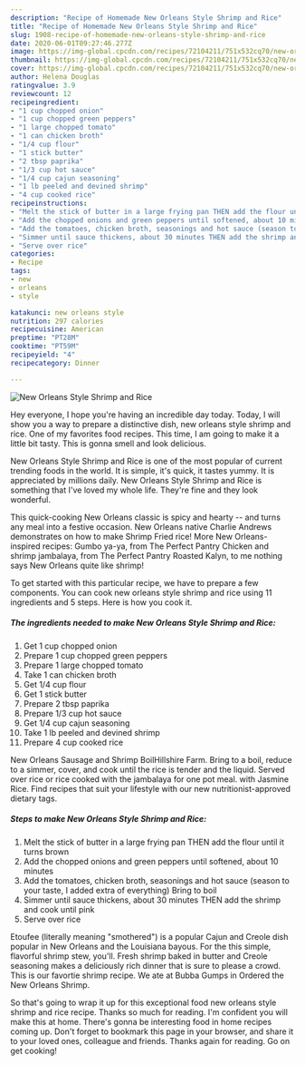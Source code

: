 ```yaml
---
description: "Recipe of Homemade New Orleans Style Shrimp and Rice"
title: "Recipe of Homemade New Orleans Style Shrimp and Rice"
slug: 1908-recipe-of-homemade-new-orleans-style-shrimp-and-rice
date: 2020-06-01T09:27:46.277Z
image: https://img-global.cpcdn.com/recipes/72104211/751x532cq70/new-orleans-style-shrimp-and-rice-recipe-main-photo.jpg
thumbnail: https://img-global.cpcdn.com/recipes/72104211/751x532cq70/new-orleans-style-shrimp-and-rice-recipe-main-photo.jpg
cover: https://img-global.cpcdn.com/recipes/72104211/751x532cq70/new-orleans-style-shrimp-and-rice-recipe-main-photo.jpg
author: Helena Douglas
ratingvalue: 3.9
reviewcount: 12
recipeingredient:
- "1 cup chopped onion"
- "1 cup chopped green peppers"
- "1 large chopped tomato"
- "1 can chicken broth"
- "1/4 cup flour"
- "1 stick butter"
- "2 tbsp paprika"
- "1/3 cup hot sauce"
- "1/4 cup cajun seasoning"
- "1 lb peeled and devined shrimp"
- "4 cup cooked rice"
recipeinstructions:
- "Melt the stick of butter in a large frying pan THEN add the flour until it turns brown"
- "Add the chopped onions and green peppers until softened, about 10 minutes"
- "Add the tomatoes, chicken broth, seasonings and hot sauce (season to your taste, I added extra of everything) Bring to boil"
- "Simmer until sauce thickens, about 30 minutes THEN add the shrimp and cook until pink"
- "Serve over rice"
categories:
- Recipe
tags:
- new
- orleans
- style

katakunci: new orleans style 
nutrition: 297 calories
recipecuisine: American
preptime: "PT28M"
cooktime: "PT59M"
recipeyield: "4"
recipecategory: Dinner

---
```



![New Orleans Style Shrimp and Rice](https://img-global.cpcdn.com/recipes/72104211/751x532cq70/new-orleans-style-shrimp-and-rice-recipe-main-photo.jpg)

Hey everyone, I hope you're having an incredible day today. Today, I will show you a way to prepare a distinctive dish, new orleans style shrimp and rice. One of my favorites food recipes. This time, I am going to make it a little bit tasty. This is gonna smell and look delicious.

New Orleans Style Shrimp and Rice is one of the most popular of current trending foods in the world. It is simple, it's quick, it tastes yummy. It is appreciated by millions daily. New Orleans Style Shrimp and Rice is something that I've loved my whole life. They're fine and they look wonderful.

This quick-cooking New Orleans classic is spicy and hearty -- and turns any meal into a festive occasion. New Orleans native Charlie Andrews demonstrates on how to make Shrimp Fried rice! More New Orleans-inspired recipes: Gumbo ya-ya, from The Perfect Pantry Chicken and shrimp jambalaya, from The Perfect Pantry Roasted Kalyn, to me nothing says New Orleans quite like shrimp!


To get started with this particular recipe, we have to prepare a few components. You can cook new orleans style shrimp and rice using 11 ingredients and 5 steps. Here is how you cook it.

<!--inarticleads1-->

##### The ingredients needed to make New Orleans Style Shrimp and Rice:

1. Get 1 cup chopped onion
1. Prepare 1 cup chopped green peppers
1. Prepare 1 large chopped tomato
1. Take 1 can chicken broth
1. Get 1/4 cup flour
1. Get 1 stick butter
1. Prepare 2 tbsp paprika
1. Prepare 1/3 cup hot sauce
1. Get 1/4 cup cajun seasoning
1. Take 1 lb peeled and devined shrimp
1. Prepare 4 cup cooked rice


New Orleans Sausage and Shrimp BoilHillshire Farm. Bring to a boil, reduce to a simmer, cover, and cook until the rice is tender and the liquid. Served over rice or rice cooked with the jambalaya for one pot meal. with Jasmine Rice. Find recipes that suit your lifestyle with our new nutritionist-approved dietary tags. 

<!--inarticleads2-->

##### Steps to make New Orleans Style Shrimp and Rice:

1. Melt the stick of butter in a large frying pan THEN add the flour until it turns brown
1. Add the chopped onions and green peppers until softened, about 10 minutes
1. Add the tomatoes, chicken broth, seasonings and hot sauce (season to your taste, I added extra of everything) Bring to boil
1. Simmer until sauce thickens, about 30 minutes THEN add the shrimp and cook until pink
1. Serve over rice


Etoufee (literally meaning &#34;smothered&#34;) is a popular Cajun and Creole dish popular in New Orleans and the Louisiana bayous. For the this simple, flavorful shrimp stew, you&#39;ll. Fresh shrimp baked in butter and Creole seasoning makes a deliciously rich dinner that is sure to please a crowd. This is our favortie shrimp recipe. We ate at Bubba Gumps in Ordered the New Orleans Shrimp. 

So that's going to wrap it up for this exceptional food new orleans style shrimp and rice recipe. Thanks so much for reading. I'm confident you will make this at home. There's gonna be interesting food in home recipes coming up. Don't forget to bookmark this page in your browser, and share it to your loved ones, colleague and friends. Thanks again for reading. Go on get cooking!
